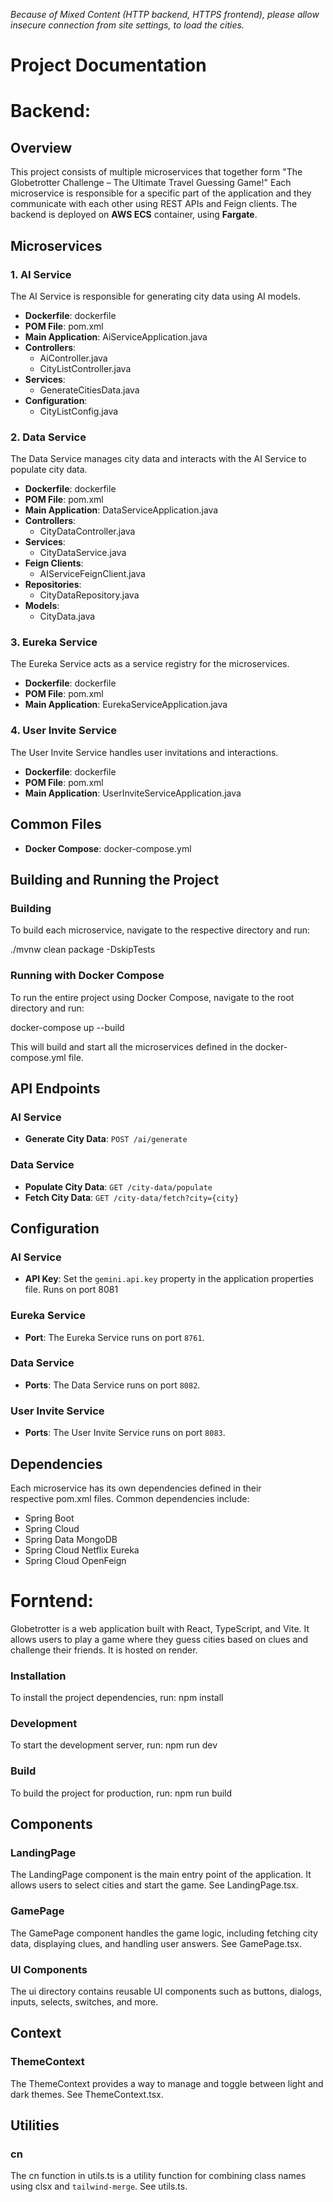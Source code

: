 _Because of Mixed Content (HTTP backend, HTTPS frontend), please allow insecure connection from site settings, to load the cities._

# **Project Documentation**
# Backend:
## **Overview**

This project consists of multiple microservices that together form "The Globetrotter Challenge – The Ultimate Travel Guessing Game!" Each microservice is responsible for a specific part of the application and they communicate with each other using REST APIs and Feign clients. The backend is deployed on **AWS ECS** container, using **Fargate**.

## **Microservices**

### **1. AI Service**

The AI Service is responsible for generating city data using AI models.

- **Dockerfile**: dockerfile
- **POM File**: pom.xml
- **Main Application**: AiServiceApplication.java
- **Controllers**:
    - AiController.java
    - CityListController.java
- **Services**:
    - GenerateCitiesData.java
- **Configuration**:
    - CityListConfig.java

### **2. Data Service**

The Data Service manages city data and interacts with the AI Service to populate city data.

- **Dockerfile**: dockerfile
- **POM File**: pom.xml
- **Main Application**: DataServiceApplication.java
- **Controllers**:
    - CityDataController.java
- **Services**:
    - CityDataService.java
- **Feign Clients**:
    - AIServiceFeignClient.java
- **Repositories**:
    - CityDataRepository.java
- **Models**:
    - CityData.java

### **3. Eureka Service**

The Eureka Service acts as a service registry for the microservices.

- **Dockerfile**: dockerfile
- **POM File**: pom.xml
- **Main Application**: EurekaServiceApplication.java

### **4. User Invite Service**

The User Invite Service handles user invitations and interactions.

- **Dockerfile**: dockerfile
- **POM File**: pom.xml
- **Main Application**: UserInviteServiceApplication.java

## **Common Files**

- **Docker Compose**: docker-compose.yml

## **Building and Running the Project**

### **Building**

To build each microservice, navigate to the respective directory and run:

./mvnw clean package -DskipTests

### **Running with Docker Compose**

To run the entire project using Docker Compose, navigate to the root directory and run:

docker-compose up --build

This will build and start all the microservices defined in the docker-compose.yml file.

## **API Endpoints**

### **AI Service**

- **Generate City Data**: `POST /ai/generate`

### **Data Service**

- **Populate City Data**: `GET /city-data/populate`
- **Fetch City Data**: `GET /city-data/fetch?city={city}`

## **Configuration**

### **AI Service**

- **API Key**: Set the `gemini.api.key` property in the application properties file. Runs on port 8081

### **Eureka Service**

- **Port**: The Eureka Service runs on port `8761`.

### **Data Service**

- **Ports**: The Data Service runs on port `8082`.

### **User Invite Service**

- **Ports**: The User Invite Service runs on port `8083`.

## **Dependencies**

Each microservice has its own dependencies defined in their respective pom.xml files. Common dependencies include:

- Spring Boot
- Spring Cloud
- Spring Data MongoDB
- Spring Cloud Netflix Eureka
- Spring Cloud OpenFeign

# Forntend:
Globetrotter is a web application built with React, TypeScript, and Vite. It allows users to play a game where they guess cities based on clues and challenge their friends. It is hosted on render. 

### **Installation**
To install the project dependencies, run:
npm install

### **Development**
To start the development server, run:
npm run dev

### **Build**
To build the project for production, run:
npm run build

## **Components**

### **LandingPage**

The LandingPage component is the main entry point of the application. It allows users to select cities and start the game. See LandingPage.tsx.

### **GamePage**

The GamePage component handles the game logic, including fetching city data, displaying clues, and handling user answers. See GamePage.tsx.

### **UI Components**

The ui directory contains reusable UI components such as buttons, dialogs, inputs, selects, switches, and more.

## **Context**

### **ThemeContext**

The ThemeContext provides a way to manage and toggle between light and dark themes. See ThemeContext.tsx.

## **Utilities**

### **cn**

The cn function in utils.ts is a utility function for combining class names using clsx and `tailwind-merge`. See utils.ts.
